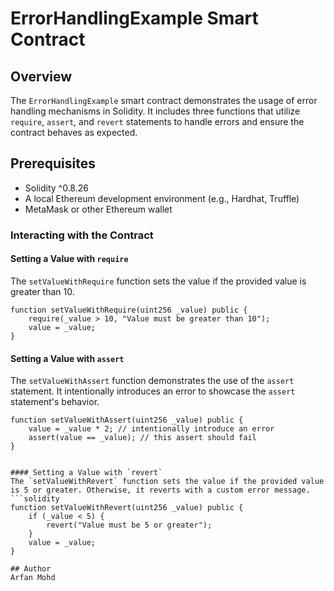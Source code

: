 # ErrorHandlingExample Smart Contract

## Overview
The `ErrorHandlingExample` smart contract demonstrates the usage of error handling mechanisms in Solidity. It includes three functions that utilize `require`, `assert`, and `revert` statements to handle errors and ensure the contract behaves as expected.

## Prerequisites
- Solidity ^0.8.26
- A local Ethereum development environment (e.g., Hardhat, Truffle)
- MetaMask or other Ethereum wallet

### Interacting with the Contract

#### Setting a Value with `require`
The `setValueWithRequire` function sets the value if the provided value is greater than 10.
```solidity
function setValueWithRequire(uint256 _value) public {
    require(_value > 10, "Value must be greater than 10");
    value = _value;
}
```

#### Setting a Value with `assert`
The `setValueWithAssert` function demonstrates the use of the `assert` statement. It intentionally introduces an error to showcase the `assert` statement's behavior.
```solidity
function setValueWithAssert(uint256 _value) public {
    value = _value * 2; // intentionally introduce an error
    assert(value == _value); // this assert should fail
}


#### Setting a Value with `revert`
The `setValueWithRevert` function sets the value if the provided value is 5 or greater. Otherwise, it reverts with a custom error message.
```solidity
function setValueWithRevert(uint256 _value) public {
    if (_value < 5) {
        revert("Value must be 5 or greater");
    }
    value = _value;
}

## Author
Arfan Mohd
